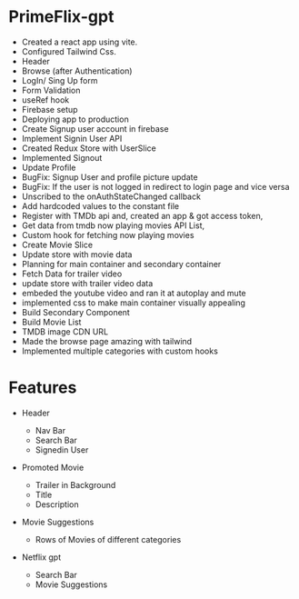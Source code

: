 # PrimeFlix-gpt

- Created a react app using vite.
- Configured Tailwind Css.
- Header
- Browse (after Authentication)
- LogIn/ Sing Up form
- Form Validation
- useRef hook
- Firebase setup
- Deploying app to production
- Create Signup user account in firebase
- Implement Signin User API
- Created Redux Store with UserSlice
- Implemented Signout
- Update Profile
- BugFix: Signup User and profile picture update
- BugFix: If the user is not logged in redirect to login page and vice versa
- Unscribed to the onAuthStateChanged callback
- Add hardcoded values to the constant file
- Register with TMDb api and, created an app & got access token,
- Get data from tmdb now playing movies API List,
- Custom hook for fetching now playing movies
- Create Movie Slice
- Update store with movie data
- Planning for main container and secondary container
- Fetch Data for trailer video
- update store with trailer video data
- embeded the youtube video and ran it at autoplay and mute
- implemented css to make main container visually appealing
- Build Secondary Component
- Build Movie List
- TMDB image CDN URL
- Made the browse page amazing with tailwind
- Implemented multiple categories with custom hooks

# Features

- Header

  - Nav Bar
  - Search Bar
  - Signedin User

- Promoted Movie

  - Trailer in Background
  - Title
  - Description

- Movie Suggestions

  - Rows of Movies of different categories

- Netflix gpt
  - Search Bar
  - Movie Suggestions
